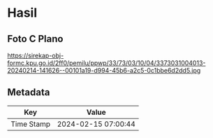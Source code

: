 # Hasil

## Foto C Plano

https://sirekap-obj-formc.kpu.go.id/2ff0/pemilu/ppwp/33/73/03/10/04/3373031004013-20240214-141626--00101a19-d994-45b6-a2c5-0c1bbe6d2dd5.jpg


## Metadata

| Key        | Value               |
| ---------- | ------------------- |
| Time Stamp | 2024-02-15 07:00:44 |



